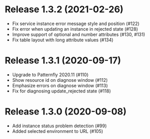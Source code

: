 # Release 1.3.2 (2021-02-26)

- Fix service instance error message style and position (#122)
- Fix error when updating an instance in rejected state (#128)
- Improve support of optional and number attributes (#130, #131)
- Fix table layout with long attribute values (#134)


# Release 1.3.1 (2020-09-17)

- Upgrade to Patternfly 2020.11 (#110)
- Show resource id on diagnose window (#112)
- Emphasize errors on diagnose window (#113)
- Fix for diagnosing update_rejected state (#118)

# Release 1.3.0 (2020-09-08)

- Add instance status problem detection (#99)
- Added selected environment to URL (#105)
